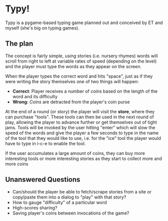 Typy!
======

Typy is a pygame-based typing game planned out and conceived by
ET and myself (she's big on typing games).


The plan
---------
The concept is fairly simple, using stories (i.e. nursery rhymes) 
words will scroll from right to left at variable rates of speed 
(depending on the level) and the player must type the words as they
appear on the screen. 

When the player types the correct word and hits "space",
just as if they were writing the story themselves one of two things
will happen:

  * **Correct**: Player receives a number of *coins* based on the length of the word and its difficulty
  * **Wrong**: *Coins* are detracted from the player's coin purse

At the end of a round (or story) the player will visit the **store**,
where they can purchase "tools". These tools can then be used in the next
round of play, allowing the player to advance further or get themselves out
of tight jams. Tools will be invoked by the user hitting "enter" which will
slow the speed of the words and give the player a few seconds to type in the
name of the tool that they would like to use, i.e. for the "ice" tool the player
would have to type in i-c-e to enable the tool. 

If the user accumulates a large amount of coins, they can buy more interesting tools
or more interesting stories as they start to collect more and more coins


Unanswered Questions
---------------------

  * Can/should the player be able to fetch/scrape stories from a site or copy/paste them into a dialog to "play" with that story?
  * How to gauge "difficulty" of a particular word
  * High-scores sharing?
  * Saving player's coins between invocations of the game?

